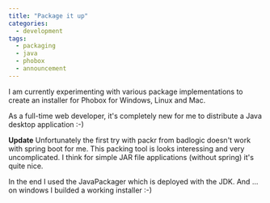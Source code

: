 ```yaml
---
title: "Package it up"
categories:
  - development
tags:
  - packaging
  - java
  - phobox
  - announcement
---
```


I am currently experimenting with various package implementations to create an installer for Phobox for Windows, Linux and Mac. 

As a full-time web developer, it's completely new for me to distribute a Java desktop application :-)

**Update**
Unfortunately the first try with packr from badlogic doesn't work with spring boot for me. This packing tool is looks interessing and very uncomplicated. I think for simple JAR file applications (without spring) it's quite nice.

In the end I used the JavaPackager which is deployed with the JDK. And ... on windows I builded a working installer :-)

